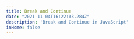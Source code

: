 ```yaml
---
title: Break and Continue
date: "2021-11-04T16:22:03.284Z"
description: 'Break and Continue in JavaScript'
inHome: false
---
```


